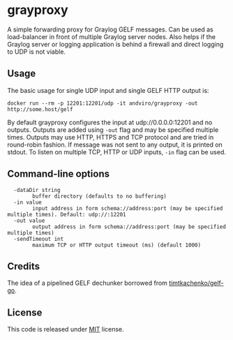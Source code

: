 # grayproxy

A simple forwarding proxy for Graylog GELF messages. Can be used as
load-balancer in front of multiple Graylog server nodes. Also helps if the
Graylog server or logging application is behind a firewall and direct logging
to UDP is not viable.

## Usage

The basic usage for single UDP input and single GELF HTTP output is:

```
docker run --rm -p 12201:12201/udp -it andviro/grayproxy -out http://some.host/gelf
```

By default grayproxy configures the input at udp://0.0.0.0:12201 and no
outputs. Outputs are added using `-out` flag and may be specified multiple
times. Outputs may use HTTP, HTTPS and TCP protocol and are tried in
round-robin fashion. If message was not sent to any output, it is printed on
stdout. To listen on multiple TCP, HTTP or UDP inputs, `-in` flag can be used.

## Command-line options

```
  -dataDir string
    	buffer directory (defaults to no buffering)
  -in value
    	input address in form schema://address:port (may be specified multiple times). Default: udp://:12201
  -out value
    	output address in form schema://address:port (may be specified multiple times)
  -sendTimeout int
    	maximum TCP or HTTP output timeout (ms) (default 1000)
```

## Credits

The idea of a pipelined GELF dechunker borrowed from [timtkachenko/gelf-go](https://github.com/timtkachenko/gelf-go).

## License

This code is released under 
[MIT](https://github.com/andviro/grayproxy/blob/master/LICENSE) license.
